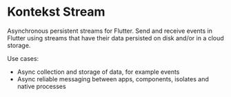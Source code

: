 # Kontekst Stream
Asynchronous persistent streams for Flutter. Send and receive events in Flutter using streams that have their data persisted on disk and/or in a cloud storage.

Use cases:
- Async collection and storage of data, for example events
- Async reliable messaging between apps, components, isolates and native processes
